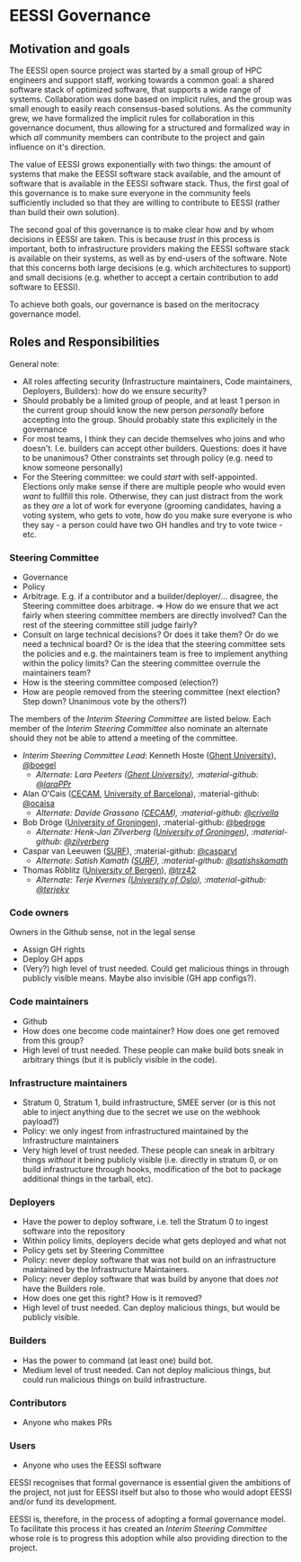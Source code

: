# EESSI Governance

## Motivation and goals
<!-- First, let's address the 'why'-->
The EESSI open source project was started by a small group of HPC engineers and support staff, working towards a common goal: a shared software stack of optimized software, that supports a wide range of systems. Collaboration was done based on implicit rules, and the group was small enough to easily reach consensus-based solutions. As the community grew, we have formalized the implicit rules for collaboration in this governance document, thus allowing for a structured and formalized way in which _all_ community members can contribute to the project and gain influence on it's direction.

The value of EESSI grows exponentially with two things: the amount of systems that make the EESSI software stack available, and the amount of software that is available in the EESSI software stack. Thus, the first goal of this governance is to make sure everyone in the community feels sufficiently included so that they are willing to contribute to EESSI (rather than build their own solution).

The second goal of this governance is to make clear how and by whom decisions in EESSI are taken. This is because _trust_ in this process is important, both to infrastructure providers making the EESSI software stack is available on their systems, as well as by end-users of the software. Note that this concerns both large decisions (e.g. which architectures to support) and small decisions (e.g. whether to accept a certain contribution to add software to EESSI).

To achieve both goals, our governance is based on the meritocracy governance model.
<!-- Is this indeed what we want? Is this what we actually describe below? We COULD be less open, and it COULD be better for the security aspect of things... Maybe we should just revisit this at the end - we could say it is inspired by, et...--->

## Roles and Responsibilities

<!-- TODO make a chart similar to the governance map at https://ubuntu.com/community/governance ?-->

General note:
- All roles affecting security (Infrastructure maintainers, Code maintainers, Deployers, Builders): how do we ensure security?
- Should probably be a limited group of people, and at least 1 person in the current group should know the new person _personally_ before accepting into the group. Should probably state this explicitely in the governance
- For most teams, I think they can decide themselves who joins and who doesn't. I.e. builders can accept other builders. Questions: does it have to be unanimous? Other constraints set through policy (e.g. need to know someone personally)
- For the Steering committee: we could _start_ with self-appointed. Elections only make sense if there are multiple people who would even _want_ to fullfill this role. Otherwise, they can just distract from the work as they _are_ a lot of work for everyone (grooming candidates, having a voting system, who gets to vote, how do you make sure everyone is who they say - a person could have two GH handles and try to vote twice - etc.

### Steering Committee

- Governance
- Policy
- Arbitrage. E.g. if a contributor and a builder/deployer/... disagree, the Steering committee does arbitrage. => How do we ensure that we act fairly when steering committee members are directly involved? Can the rest of the steering committee still judge fairly?
- Consult on large technical decisions? Or does it take them? Or do we need a technical board? Or is the idea that the steering committee sets the policies and e.g. the maintainers team is free to implement anything within the policy limits? Can the steering committee overrule the maintainers team?
- How is the steering committee composed (election?)
- How are people removed from the steering committee (next election? Step down? Unanimous vote by the others?)

The members of the _Interim Steering Committee_ are listed below. Each member of the _Interim Steering Committee_ also
nominate an alternate should they not be able to attend a meeting of the committee.

* _Interim Steering Committee Lead_: Kenneth Hoste ([Ghent University](https://www.ugent.be/en)), [@boegel](https://github.com/boegel)
    * _Alternate: Lara Peeters ([Ghent University](https://www.ugent.be/en)), :material-github: [@laraPPr](https://github.com/laraPPr)_
* Alan O'Cais ([CECAM](https://www.cecam.org/), [University of Barcelona](https://web.ub.edu/inici)), :material-github: [@ocaisa](https://github.com/ocaisa)
    * _Alternate: Davide Grassano ([CECAM](https://www.cecam.org/)), :material-github: [@crivella](https://github.com/crivella)_
* Bob Dröge ([University of Groningen](https://www.rug.nl/)), :material-github: [@bedroge](https://github.com/bedroge)
    * _Alternate: Henk-Jan Zilverberg ([University of Groningen](https://www.rug.nl/)), :material-github: [@zilverberg](https://github.com/zilverberg)_
* Caspar van Leeuwen ([SURF](https://www.surf.nl/en)), :material-github: [@casparvl](https://github.com/casparvl)
    * _Alternate: Satish Kamath ([SURF](https://www.surf.nl/en)), :material-github: [@satishskamath](https://github.com/satishskamath)_
* Thomas Röblitz ([University of Bergen](https://www.uib.no/en)), [@trz42](https://github.com/trz42)
    * _Alternate: Terje Kvernes ([University of Oslo](https://www.uio.no/english/)), :material-github: [@terjekv](https://github.com/terjekv)_

### Code owners
Owners in the Github sense, not in the legal sense
- Assign GH rights
- Deploy GH apps
- (Very?) high level of trust needed. Could get malicious things in through publicly visible means. Maybe also invisible (GH app configs?).

### Code maintainers

- Github
- How does one become code maintainer? How does one get removed from this group?
- High level of trust needed. These people can make build bots sneak in arbitrary things (but it is publicly visible in the code).

### Infrastructure maintainers

- Stratum 0, Stratum 1, build infrastructure, SMEE server (or is this not able to inject anything due to the secret we use on the webhook payload?)
- Policy: we only ingest from infrastructured maintained by the Infrastructure maintainers
- Very high level of trust needed. These people can sneak in arbitrary things _without_ it being publicly visible (i.e. directly in stratum 0, or on build infrastructure through hooks, modification of the bot to package additional things in the tarball, etc).

### Deployers

- Have the power to deploy software, i.e. tell the Stratum 0 to ingest software into the repository
- Within policy limits, deployers decide what gets deployed and what not
- Policy gets set by Steering Committee
- Policy: never deploy software that was not build on an infrastructure maintained by the Infrastructure Maintainers.
- Policy: never deploy software that was build by anyone that does _not_ have the Builders role.
- How does one get this right? How is it removed?
- High level of trust needed. Can deploy malicious things, but would be publicly visible.

### Builders

- Has the power to command (at least one) build bot. 
- Medium level of trust needed. Can not deploy malicious things, but could run malicious things on build infrastructure.

### Contributors

- Anyone who makes PRs

### Users

- Anyone who uses the EESSI software


EESSI recognises that formal governance is essential given the ambitions of the project, not just for EESSI
itself but also to those who would adopt EESSI and/or fund its development.

EESSI is, therefore, in the process of adopting a formal governance model. To facilitate this process it has created an
_Interim Steering Committee_ whose role is to progress this adoption while also providing direction to the project.
